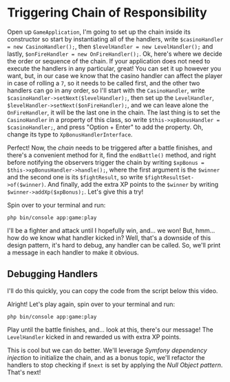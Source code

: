 # Triggering Chain of Responsibility

Open up `GameApplication`, I'm going to set up the chain inside its constructor
so start by instantiating all of the handlers, write `$casinoHandler = new CasinoHandler();`,
then `$levelHandler = new LevelHandler();` and lastly, `$onFireHandler = new OnFireHandler();`.
Ok, here's where we decide the order or sequence of the chain. If your application does not need
to execute the handlers in any particular, great! You can set it up however you want, but,
in our case we know that the casino handler can affect the player in case of rolling a `7`,
so it needs to be called first, and the other two handlers can go in any order, so I'll
start with the `CasinoHandler`, write `$casinoHandler->setNext($levelHandler);`, then set up
the `LevelHandler`, `$levelHandler->setNext($onFireHandler);`, and we can leave alone
the `OnFireHandler`, it will be the last one in the chain. The last thing is to set the `CasinoHandler`
in a property of this class, so write `$this->xpBonusHandler = $casinoHandler;`, and
press "Option + Enter" to add the property. Oh, change its type to `XpBonusHandlerInterface`.

Perfect! Now, the *chain* needs to be triggered after a battle finishes, and there's a
convenient method for it, find the `endBattle()` method, and right before notifying the
observers trigger the chain by writing `$xpBonus = $this->xpBonusHandler->handle();`, where
the first argument is the `$winner` and the second one is its `$fightResult`,
so write `$fightResultSet->of($winner)`. And finally, add the extra XP points
to the `$winner` by writing `$winner->addXp($xpBonus);`. Let's give this a try!

Spin over to your terminal and run:

```terminal
php bin/console app:game:play
```

I'll be a fighter and attack until I hopefully win, and... we won! But, hmm... how
do we know what handler kicked in? Well, that's a downside of this design pattern, it's
hard to debug, any handler can be called. So, we'll print a message in each handler to make
it obvious.

## Debugging Handlers

I'll do this quickly, you can copy the code from the script below this video.

Alright! Let's play again, spin over to your terminal and run:

```terminal
php bin/console app:game:play
```

Play until the battle finishes, and... look at this, there's our message! The `LevelHandler`
kicked in and rewarded us with extra XP points.

This is cool but we can do better. We'll leverage *Symfony dependency injection* to initialize
the chain, and as a bonus topic, we'll refactor the handlers to stop checking if `$next` is set
by applying the *Null Object pattern*. That's next!